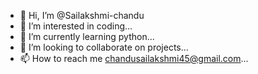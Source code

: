 - 👋 Hi, I’m @Sailakshmi-chandu
- 👀 I’m interested in coding...
- 🌱 I’m currently learning python...
- 💞️ I’m looking to collaborate on projects...
- 📫 How to reach me chandusailakshmi45@gmail.com...

<!---
Sailakshmi-chandu/Sailakshmi-chandu is a ✨ special ✨ repository because its `README.md` (this file) appears on your GitHub profile.
You can click the Preview link to take a look at your changes.
--->
